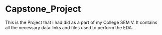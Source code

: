 # Capstone_Project
This is the Project that i had did as a part of my College SEM V.
It contains all the necessary data links and files used to perform the EDA.
